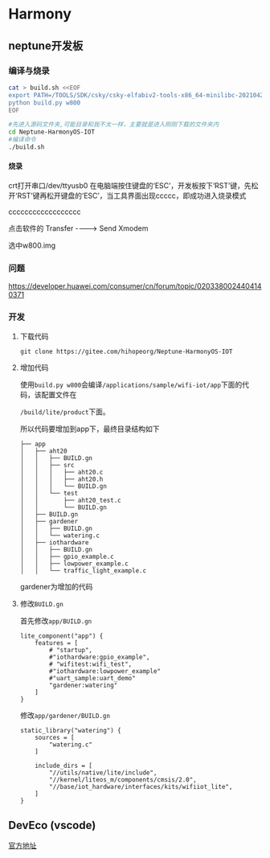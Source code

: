 Harmony
===

## neptune开发板

### 编译与烧录

```sh
cat > build.sh <<EOF
export PATH=/TOOLS/SDK/csky/csky-elfabiv2-tools-x86_64-minilibc-20210423/bin:$PATH
python build.py w800
EOF
```



```sh
#先进入源码文件夹,可能目录和我不太一样，主要就是进入刚刚下载的文件夹内
cd Neptune-HarmonyOS-IOT
#编译命令
./build.sh
```

#### 烧录

crt打开串口/dev/ttyusb0
在电脑端按住键盘的‘ESC’，开发板按下‘RST’键，先松开‘RST’键再松开键盘的‘ESC’，当工具界面出现ccccc，即成功进入烧录模式

cccccccccccccccccc

点击软件的 Transfer ----> Send Xmodem

选中w800.img

### 问题

https://developer.huawei.com/consumer/cn/forum/topic/0203380024404140371

### 开发

1. 下载代码

   ```
   git clone https://gitee.com/hihopeorg/Neptune-HarmonyOS-IOT
   ```

2. 增加代码

   使用`build.py w800`会编译`/applications/sample/wifi-iot/app`下面的代码，该配置文件在

   `/build/lite/product`下面。

   所以代码要增加到app下，最终目录结构如下

   ```
   ├── app
   │   ├── aht20
   │   │   ├── BUILD.gn
   │   │   ├── src
   │   │   │   ├── aht20.c
   │   │   │   ├── aht20.h
   │   │   │   └── BUILD.gn
   │   │   └── test
   │   │       ├── aht20_test.c
   │   │       └── BUILD.gn
   │   ├── BUILD.gn
   │   ├── gardener
   │   │   ├── BUILD.gn
   │   │   └── watering.c
   │   ├── iothardware
   │   │   ├── BUILD.gn
   │   │   ├── gpio_example.c
   │   │   ├── lowpower_example.c
   │   │   └── traffic_light_example.c
   
   ```

   gardener为增加的代码

3. 修改`BUILD.gn`

   首先修改`app/BUILD.gn`

   ```
   lite_component("app") {
       features = [
           # "startup",
           #"iothardware:gpio_example",
           # "wifitest:wifi_test",
           #"iothardware:lowpower_example"
           #"uart_sample:uart_demo"
           "gardener:watering"
       ]
   }
   ```

   修改`app/gardener/BUILD.gn`

   ```
   static_library("watering") {
       sources = [
           "watering.c"
       ]
   
       include_dirs = [
           "//utils/native/lite/include",
           "//kernel/liteos_m/components/cmsis/2.0",
           "//base/iot_hardware/interfaces/kits/wifiiot_lite",
       ]
   }
   ```

   

## DevEco (vscode)

[官方地址](https://device.harmonyos.com/cn/docs/documentation/guide/service_introduction-0000001050166905)

